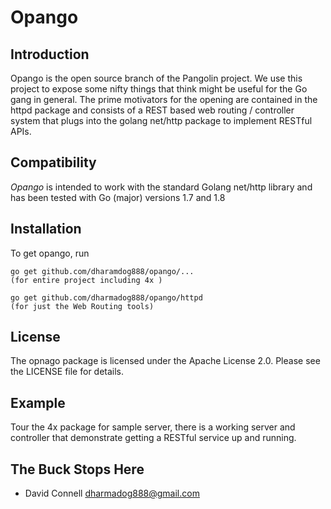 # Opango

Introduction
------------

Opango is the open source branch of the Pangolin project. We
use this project to expose some nifty things that think might
be useful for the Go gang in general. The prime motivators for
the opening are contained in the httpd package and consists of
a REST based web routing / controller system that plugs into
the golang net/http package to implement RESTful APIs.

Compatibility
-------------
 *Opango* is intended to work with the standard
 Golang net/http library and has been tested with
 Go (major) versions 1.7 and 1.8

Installation
------------

To get opango, run

    go get github.com/dharamdog888/opango/...
    (for entire project including 4x )

    go get github.com/dharmadog888/opango/httpd
    (for just the Web Routing tools)

License
-------

The opnago package is licensed under the Apache License 2.0. Please see the LICENSE file for details.

Example
-------
Tour the 4x package for sample server, there is a working server and
controller that demonstrate getting a RESTful service up and running.


The Buck Stops Here
-------------------

  * David Connell <dharmadog888@gmail.com>
